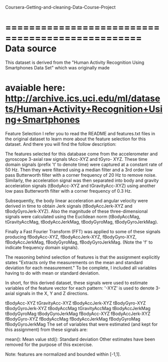 Coursera-Getting-and-cleaning-Data-Course-Project

=================================================
Data source
==========================
This dataset is derived from the "Human Activity Recognition Using Smartphones Data Set" which was originally made 

avaiable here: http://archive.ics.uci.edu/ml/datasets/Human+Activity+Recognition+Using+Smartphones
==========================
Feature Selection
I refer you to read the README and features.txt files in the original dataset to learn more about the feature selection 
for this dataset. And there you will find the follow description:

The features selected for this database come from the accelerometer and gyroscope 3-axial raw signals tAcc-XYZ and tGyro-
XYZ. These time domain signals (prefix 't' to denote time) were captured at a constant rate of 50 Hz. Then they were 
filtered using a median filter and a 3rd order low pass Butterworth filter with a corner frequency of 20 Hz to remove 
noise. Similarly, the acceleration signal was then separated into body and gravity acceleration signals (tBodyAcc-XYZ and 
tGravityAcc-XYZ) using another low pass Butterworth filter with a corner frequency of 0.3 Hz.

Subsequently, the body linear acceleration and angular velocity were derived in time to obtain Jerk signals 
(tBodyAccJerk-XYZ and tBodyGyroJerk-XYZ). Also the magnitude of these three-dimensional signals were calculated using the 
Euclidean norm (tBodyAccMag, tGravityAccMag, tBodyAccJerkMag, tBodyGyroMag, tBodyGyroJerkMag).

Finally a Fast Fourier Transform (FFT) was applied to some of these signals producing fBodyAcc-XYZ, fBodyAccJerk-XYZ, 
fBodyGyro-XYZ, fBodyAccJerkMag, fBodyGyroMag, fBodyGyroJerkMag. (Note the 'f' to indicate frequency domain signals).

The reasoning behind selection of features is that the assignment explicitly states "Extracts only the measurements on the 
mean and standard deviation for each measurement." To be complete, I included all variables having to do with mean or 
standard deviation.

In short, for this derived dataset, these signals were used to estimate variables of the feature vector for each pattern:
'-XYZ' is used to denote 3-axial signals in the X, Y and Z directions.

tBodyAcc-XYZ
tGravityAcc-XYZ
tBodyAccJerk-XYZ
tBodyGyro-XYZ
tBodyGyroJerk-XYZ
tBodyAccMag
tGravityAccMag
tBodyAccJerkMag
tBodyGyroMag
tBodyGyroJerkMag
fBodyAcc-XYZ
fBodyAccJerk-XYZ
fBodyGyro-XYZ
fBodyAccMag
fBodyAccJerkMag
fBodyGyroMag
fBodyGyroJerkMag
The set of variables that were estimated (and kept for this assignment) from these signals are:

mean(): Mean value
std(): Standard deviation
Other estimates have been removed for the purpose of this excercise.

Note: features are normalized and bounded within [-1,1].

